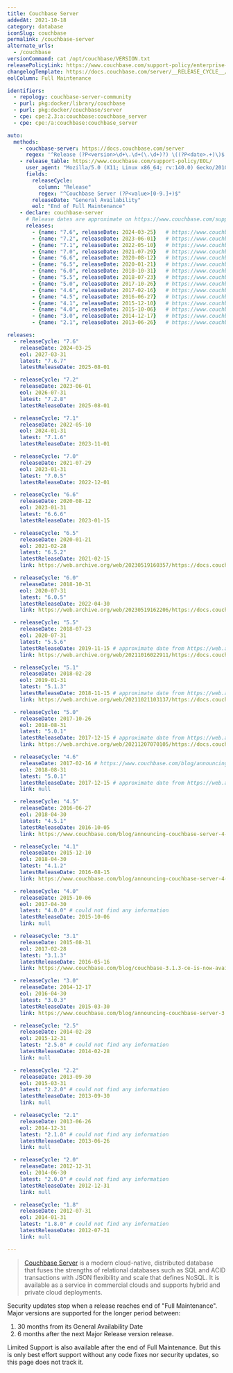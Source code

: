 ```yaml
---
title: Couchbase Server
addedAt: 2021-10-18
category: database
iconSlug: couchbase
permalink: /couchbase-server
alternate_urls:
  - /couchbase
versionCommand: cat /opt/couchbase/VERSION.txt
releasePolicyLink: https://www.couchbase.com/support-policy/enterprise-software/
changelogTemplate: https://docs.couchbase.com/server/__RELEASE_CYCLE__/release-notes/relnotes.html
eolColumn: Full Maintenance

identifiers:
  - repology: couchbase-server-community
  - purl: pkg:docker/library/couchbase
  - purl: pkg:docker/couchbase/server
  - cpe: cpe:2.3:a:couchbase:couchbase_server
  - cpe: cpe:/a:couchbase:couchbase_server

auto:
  methods:
    - couchbase-server: https://docs.couchbase.com/server
      regex: '^Release (?P<version>\d+\.\d+(\.\d+)?) \((?P<date>.+)\)$'
    - release_table: https://www.couchbase.com/support-policy/EOL/
      user_agent: "Mozilla/5.0 (X11; Linux x86_64; rv:140.0) Gecko/20100101 Firefox/140.0"
      fields:
        releaseCycle:
          column: "Release"
          regex: "^Couchbase Server (?P<value>[0-9.]+)$"
        releaseDate: "General Availability"
        eol: "End of Full Maintenance"
    - declare: couchbase-server
      # Release dates are approximate on https://www.couchbase.com/support-policy/EOL/.
      releases:
        - {name: "7.6", releaseDate: 2024-03-25}   # https://www.couchbase.com/blog/announcing-couchbase-6-0/
        - {name: "7.2", releaseDate: 2023-06-01}   # https://www.couchbase.com/blog/couchbase-capella-spring-release-72/
        - {name: "7.1", releaseDate: 2022-05-10}   # https://www.couchbase.com/blog/whats-new-in-couchbase-server-7-1/
        - {name: "7.0", releaseDate: 2021-07-29}   # https://www.couchbase.com/blog/couchbase-server-7-0-release/
        - {name: "6.6", releaseDate: 2020-08-12}   # https://www.couchbase.com/blog/whats-new-and-improved-in-couchbase-server-6-6/
        - {name: "6.5", releaseDate: 2020-01-21}   # https://www.couchbase.com/blog/announcing-couchbase-server-6-5-0-whats-new-and-improved/
        - {name: "6.0", releaseDate: 2018-10-31}   # https://www.couchbase.com/blog/announcing-couchbase-6-0/
        - {name: "5.5", releaseDate: 2018-07-23}   # https://www.couchbase.com/blog/couchbase-server-5-5-beta-2/
        - {name: "5.0", releaseDate: 2017-10-26}   # https://www.couchbase.com/blog/announcing-couchbase-server-5-0/
        - {name: "4.6", releaseDate: 2017-02-16}   # https://www.couchbase.com/blog/announcing-couchbase-server-4-6-whats-new-improved/
        - {name: "4.5", releaseDate: 2016-06-27}   # https://www.couchbase.com/blog/announcing-couchbase-server-4.5/
        - {name: "4.1", releaseDate: 2015-12-10}   # https://www.couchbase.com/blog/introducing-couchbase-server-4.1/
        - {name: "4.0", releaseDate: 2015-10-06}   # https://www.couchbase.com/blog/announcing-couchbase-server-4-0/
        - {name: "3.0", releaseDate: 2014-12-17}   # https://www.couchbase.com/blog/announcing-release-couchbase-server-30-0/
        - {name: "2.1", releaseDate: 2013-06-26}   # https://www.couchbase.com/press-releases/couchbase-announces-availability-of-couchbase-server-2-1-nosql-document-database/

releases:
  - releaseCycle: "7.6"
    releaseDate: 2024-03-25
    eol: 2027-03-31
    latest: "7.6.7"
    latestReleaseDate: 2025-08-01

  - releaseCycle: "7.2"
    releaseDate: 2023-06-01
    eol: 2026-07-31
    latest: "7.2.8"
    latestReleaseDate: 2025-08-01

  - releaseCycle: "7.1"
    releaseDate: 2022-05-10
    eol: 2024-01-31
    latest: "7.1.6"
    latestReleaseDate: 2023-11-01

  - releaseCycle: "7.0"
    releaseDate: 2021-07-29
    eol: 2023-01-31
    latest: "7.0.5"
    latestReleaseDate: 2022-12-01

  - releaseCycle: "6.6"
    releaseDate: 2020-08-12
    eol: 2023-01-31
    latest: "6.6.6"
    latestReleaseDate: 2023-01-15

  - releaseCycle: "6.5"
    releaseDate: 2020-01-21
    eol: 2021-02-28
    latest: "6.5.2"
    latestReleaseDate: 2021-02-15
    link: https://web.archive.org/web/20230519160357/https://docs.couchbase.com/server/6.5/release-notes/relnotes.html

  - releaseCycle: "6.0"
    releaseDate: 2018-10-31
    eol: 2020-07-31
    latest: "6.0.5"
    latestReleaseDate: 2022-04-30
    link: https://web.archive.org/web/20230519162206/https://docs.couchbase.com/server/6.0/release-notes/relnotes.html

  - releaseCycle: "5.5"
    releaseDate: 2018-07-23
    eol: 2020-07-31
    latest: "5.5.6"
    latestReleaseDate: 2019-11-15 # approximate date from https://web.archive.org/web/20211016022911/https://docs.couchbase.com/server/5.5/release-notes/relnotes.html
    link: https://web.archive.org/web/20211016022911/https://docs.couchbase.com/server/5.5/release-notes/relnotes.html

  - releaseCycle: "5.1"
    releaseDate: 2018-02-28
    eol: 2019-01-31
    latest: "5.1.3"
    latestReleaseDate: 2018-11-15 # approximate date from https://web.archive.org/web/20211021103137/https://docs.couchbase.com/server/5.1/release-notes/relnotes.html
    link: https://web.archive.org/web/20211021103137/https://docs.couchbase.com/server/5.1/release-notes/relnotes.html

  - releaseCycle: "5.0"
    releaseDate: 2017-10-26
    eol: 2018-08-31
    latest: "5.0.1"
    latestReleaseDate: 2017-12-15 # approximate date from https://web.archive.org/web/20211207070105/https://docs.couchbase.com/server/5.0/release-notes/relnotes.html
    link: https://web.archive.org/web/20211207070105/https://docs.couchbase.com/server/5.0/release-notes/relnotes.html

  - releaseCycle: "4.6"
    releaseDate: 2017-02-16 # https://www.couchbase.com/blog/announcing-couchbase-server-4-6-whats-new-improved/
    eol: 2018-08-31
    latest: "5.0.1"
    latestReleaseDate: 2017-12-15 # approximate date from https://web.archive.org/web/20211207070105/https://docs.couchbase.com/server/5.0/release-notes/relnotes.html
    link: null

  - releaseCycle: "4.5"
    releaseDate: 2016-06-27
    eol: 2018-04-30
    latest: "4.5.1"
    latestReleaseDate: 2016-10-05
    link: https://www.couchbase.com/blog/announcing-couchbase-server-4-5-1/

  - releaseCycle: "4.1"
    releaseDate: 2015-12-10
    eol: 2018-04-30
    latest: "4.1.2"
    latestReleaseDate: 2016-08-15
    link: https://www.couchbase.com/blog/announcing-couchbase-server-4-1-2/

  - releaseCycle: "4.0"
    releaseDate: 2015-10-06
    eol: 2017-04-30
    latest: "4.0.0" # could not find any information
    latestReleaseDate: 2015-10-06
    link: null

  - releaseCycle: "3.1"
    releaseDate: 2015-08-31
    eol: 2017-02-28
    latest: "3.1.3"
    latestReleaseDate: 2016-05-16
    link: https://www.couchbase.com/blog/couchbase-3.1.3-ce-is-now-available/

  - releaseCycle: "3.0"
    releaseDate: 2014-12-17
    eol: 2016-04-30
    latest: "3.0.3"
    latestReleaseDate: 2015-03-30
    link: https://www.couchbase.com/blog/announcing-couchbase-server-3.0.3/

  - releaseCycle: "2.5"
    releaseDate: 2014-02-28
    eol: 2015-12-31
    latest: "2.5.0" # could not find any information
    latestReleaseDate: 2014-02-28
    link: null

  - releaseCycle: "2.2"
    releaseDate: 2013-09-30
    eol: 2015-03-31
    latest: "2.2.0" # could not find any information
    latestReleaseDate: 2013-09-30
    link: null

  - releaseCycle: "2.1"
    releaseDate: 2013-06-26
    eol: 2014-12-31
    latest: "2.1.0" # could not find any information
    latestReleaseDate: 2013-06-26
    link: null

  - releaseCycle: "2.0"
    releaseDate: 2012-12-31
    eol: 2014-06-30
    latest: "2.0.0" # could not find any information
    latestReleaseDate: 2012-12-31
    link: null

  - releaseCycle: "1.8"
    releaseDate: 2012-07-31
    eol: 2014-01-31
    latest: "1.8.0" # could not find any information
    latestReleaseDate: 2012-07-31
    link: null

---
```


> [Couchbase Server](https://www.couchbase.com/products/server) is a modern cloud-native,
> distributed database that fuses the strengths of relational databases such as SQL and ACID
> transactions with JSON flexibility and scale that defines NoSQL. It is available as a service in
> commercial clouds and supports hybrid and private cloud deployments.

Security updates stop when a release reaches end of "Full Maintenance". Major versions are supported
for the longer period between:

1. 30 months from its General Availability Date
2. 6 months after the next Major Release version release.

Limited Support is also available after the end of Full Maintenance. But this is only best effort
support without any code fixes nor security updates, so this page does not track it.
